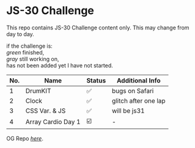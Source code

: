 # JS-30 Challenge
This repo contains JS-30 Challenge content only. This may change from day to day. 

if the challenge is:  
*green* finished,  
*gray* still working on,  
has not been added yet I have not started.

|No.|Name|Status|Additional Info|
|--|--|--|--|
|1|DrumKIT|:white_check_mark:|bugs on Safari|
|2|Clock|:white_check_mark:|glitch after one lap|
|3|CSS Var. & JS|:white_check_mark:|will be js31|
|4|Array Cardio Day 1|:ballot_box_with_check:|-|




OG Repo [*here*](https://github.com/wesbos/JavaScript30).